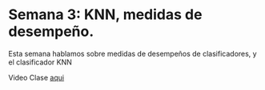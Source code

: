 # Semana 3: KNN, medidas de desempeño. 

Esta semana hablamos sobre medidas de desempeños de clasificadores, y el clasificador KNN

Video Clase [aqui]()
